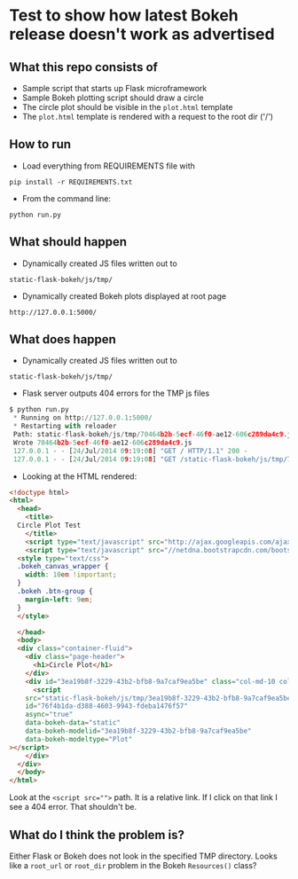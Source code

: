 # Test to show how latest Bokeh release doesn't work as advertised

## What this repo consists of

* Sample script that starts up Flask microframework
* Sample Bokeh plotting script should draw a circle
* The circle plot should be visible in the `plot.html` template
* The `plot.html` template is rendered with a request to the root dir ('/')

## How to run

* Load everything from REQUIREMENTS file with
```
pip install -r REQUIREMENTS.txt
```
* From the command line:
```
python run.py
```

## What should happen

* Dynamically created JS files written out to
```
static-flask-bokeh/js/tmp/
```
* Dynamically created Bokeh plots displayed at root page
```
http://127.0.0.1:5000/
```

## What does happen

* Dynamically created JS files written out to
```
static-flask-bokeh/js/tmp/
```
* Flask server outputs 404 errors for the TMP js files

```python
$ python run.py
 * Running on http://127.0.0.1:5000/
 * Restarting with reloader
 Path: static-flask-bokeh/js/tmp/70464b2b-5ecf-46f0-ae12-606c289da4c9.js
 Wrote 70464b2b-5ecf-46f0-ae12-606c289da4c9.js
 127.0.0.1 - - [24/Jul/2014 09:19:08] "GET / HTTP/1.1" 200 -
 127.0.0.1 - - [24/Jul/2014 09:19:08] "GET /static-flask-bokeh/js/tmp/70464b2b-5ecf-46f0-ae12-606c289da4c9.js HTTP/1.1" 404 -
```

* Looking at the HTML rendered:

```html
<!doctype html>
<html>
  <head>
    <title>
  Circle Plot Test
    </title>
    <script type="text/javascript" src="http://ajax.googleapis.com/ajax/libs/jquery/1.11.1/jquery.js"></script>
    <script type="text/javascript" src="//netdna.bootstrapcdn.com/bootstrap/3.1.1/js/bootstrap.min.js"></script>
  <style type="text/css">
  .bokeh_canvas_wrapper {
    width: 10em !important;
  }
  .bokeh .btn-group {
    margin-left: 9em;
  }
  </style>

  </head>
  <body>
  <div class="container-fluid">
    <div class="page-header">
      <h1>Circle Plot</h1>
    </div>
    <div id="3ea19b8f-3229-43b2-bfb8-9a7caf9ea5be" class="col-md-10 col-md-offset-1">
      <script
    src="static-flask-bokeh/js/tmp/3ea19b8f-3229-43b2-bfb8-9a7caf9ea5be.js"
    id="76f4b1da-d388-4603-9943-fdeba1476f57"
    async="true"
    data-bokeh-data="static"
    data-bokeh-modelid="3ea19b8f-3229-43b2-bfb8-9a7caf9ea5be"
    data-bokeh-modeltype="Plot"
></script>
    </div>
  </div>
  </body>
</html>
```

Look at the `<script src="">` path. It is a relative link. If I click
on that link I see a 404 error. That shouldn't be.

## What do I think the problem is?

Either Flask or Bokeh does not look in the specified TMP directory.
Looks like a `root_url` or `root_dir` problem in the Bokeh `Resources()` class? 
